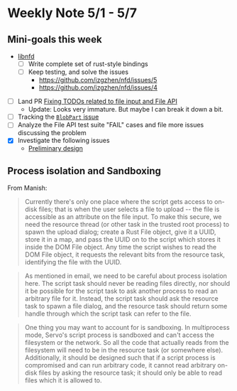 # Weekly Note 5/1 - 5/7

## Mini-goals this week
- [libnfd](https://github.com/izgzhen/nfd)
    - [ ] Write complete set of rust-style bindings
    - [ ] Keep testing, and solve the issues
        - https://github.com/izgzhen/nfd/issues/5
        - https://github.com/izgzhen/nfd/issues/4
- [ ] Land PR [Fixing TODOs related to file input and File API](https://github.com/servo/servo/pull/10873)
    - Update: Looks very immature. But maybe I can break it down a bit.
- [ ] Tracking the [`BlobPart` issue](https://github.com/servo/servo/issues/10911)
- [ ] Analyze the File API test suite "FAIL" cases and file more issues discussing the problem
- [x] Investigate the following issues
    + [Preliminary design](../notes/file-support-design-doc.md)

## Process isolation and Sandboxing
From Manish:

> Currently there's only one place where the script gets access to on-disk files; that is when the user selects a file to upload -- the file is accessible as an attribute on the file input. To make this secure, we need the resource thread (or other task in the trusted root process) to spawn the upload dialog; create a Rust File object, give it a UUID, store it in a map, and pass the UUID on to the script which stores it inside the DOM File object. Any time the script wishes to read the DOM File object, it requests the relevant bits from the resource task, identifying the file with the UUID.

> As mentioned in email, we need to be careful about process isolation here. The script task should never be reading files directly, nor should it be possible for the script task to ask another process to read an arbitrary file for it. Instead, the script task should ask the resource task to spawn a file dialog, and the resource task should return some handle through which the script task can refer to the file.

> One thing you may want to account for is sandboxing. In multiprocess mode, Servo's script process is sandboxed and can't access the filesystem or the network. So all the code that actually reads from the filesystem will need to be in the resource task (or somewhere else). Additionally, it should be designed such that if a script process is compromised and can run arbitrary code, it cannot read arbitrary on-disk files by asking the resource task; it should only be able to read files which it is allowed to.

